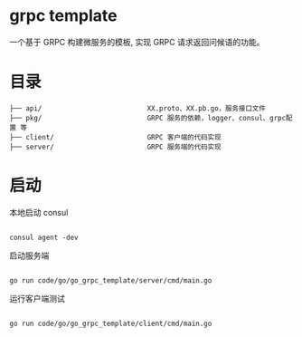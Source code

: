 # grpc template

一个基于 GRPC 构建微服务的模板, 实现 GRPC 请求返回问候语的功能。

# 目录

```
├── api/                          XX.proto、XX.pb.go，服务接口文件
├── pkg/                          GRPC 服务的依赖，logger、consul、grpc配置 等
├── client/                       GRPC 客户端的代码实现  
├── server/                       GRPC 服务端的代码实现
```


# 启动

本地启动 consul

```shell script

consul agent -dev

```

启动服务端

```shell script

go run code/go/go_grpc_template/server/cmd/main.go

```

运行客户端测试

```shell script

go run code/go/go_grpc_template/client/cmd/main.go

```
